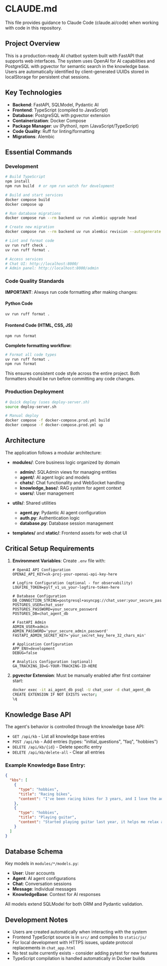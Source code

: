 # CLAUDE.md

This file provides guidance to Claude Code (claude.ai/code) when working with code in this repository.

## Project Overview

This is a production-ready AI chatbot system built with FastAPI that supports web interfaces. The system uses OpenAI for AI capabilities and PostgreSQL with pgvector for semantic search in the knowledge base. Users are automatically identified by client-generated UUIDs stored in localStorage for persistent chat sessions.

## Key Technologies

- **Backend**: FastAPI, SQLModel, Pydantic AI
- **Frontend**: TypeScript (compiled to JavaScript)
- **Database**: PostgreSQL with pgvector extension
- **Containerization**: Docker Compose
- **Package Manager**: uv (Python), npm (JavaScript/TypeScript)
- **Code Quality**: Ruff for linting/formatting
- **Migrations**: Alembic

## Essential Commands

### Development

```bash
# Build TypeScript
npm install
npm run build  # or npm run watch for development

# Build and start services
docker compose build
docker compose up

# Run database migrations
docker compose run --rm backend uv run alembic upgrade head

# Create new migration
docker compose run --rm backend uv run alembic revision --autogenerate -m "description"

# Lint and format code
uv run ruff check .
uv run ruff format .

# Access services
# Chat UI: http://localhost:8000/
# Admin panel: http://localhost:8000/admin
```

### Code Quality Standards

**IMPORTANT**: Always run code formatting after making changes:

#### Python Code

```bash
uv run ruff format .
```

#### Frontend Code (HTML, CSS, JS)

```bash
npm run format
```

**Complete formatting workflow:**

```bash
# Format all code types
uv run ruff format .
npm run format
```

This ensures consistent code style across the entire project. Both formatters should be run before committing any code changes.

### Production Deployment

```bash
# Quick deploy (uses deploy-server.sh)
source deploy-server.sh

# Manual deploy
docker compose -f docker-compose.prod.yml build
docker compose -f docker-compose.prod.yml up
```

## Architecture

The application follows a modular architecture:

- **modules/**: Core business logic organized by domain
  - **admin/**: SQLAdmin views for managing entities
  - **agent/**: AI agent logic and models
  - **chats/**: Chat functionality and WebSocket handling
  - **knowledge_base/**: RAG system for agent context
  - **users/**: User management

- **utils/**: Shared utilities
  - **agent.py**: Pydantic AI agent configuration
  - **auth.py**: Authentication logic
  - **database.py**: Database session management

- **templates/** and **static/**: Frontend assets for web chat UI

## Critical Setup Requirements

1. **Environment Variables**: Create `.env` file with:

   ```dotenv
   # OpenAI API Configuration
   OPENAI_API_KEY=sk-proj-your-openai-api-key-here

   # Logfire Configuration (optional - for observability)
   LOGFIRE_TOKEN=pylf_v1_us_your-logfire-token-here

   # Database Configuration
   DB_CONNECTION_STRING=postgresql+asyncpg://chat_user:your_secure_password@db/chat_agent_db
   POSTGRES_USER=chat_user
   POSTGRES_PASSWORD=your_secure_password
   POSTGRES_DB=chat_agent_db

   # FastAPI Admin
   ADMIN_USER=admin
   ADMIN_PASSWORD='your_secure_admin_password'
   FASTAPI_ADMIN_SECRET_KEY='your_secret_key_here_32_chars_min'

   # Application Configuration
   APP_ENV=development
   DEBUG=false

   # Analytics Configuration (optional)
   GA_TRACKING_ID=G-YOUR-TRACKING-ID-HERE
   ```

2. **pgvector Extension**: Must be manually enabled after first container start:
   ```bash
   docker exec -it ai_agent_db psql -U chat_user -d chat_agent_db
   CREATE EXTENSION IF NOT EXISTS vector;
   \q
   ```

## Knowledge Base API

The agent's behavior is controlled through the knowledge base API:

- `GET /api/kb` - List all knowledge base entries
- `POST /api/kb` - Add entries (types: "initial_questions", "faq", "hobbies")
- `DELETE /api/kb/{id}` - Delete specific entry
- `DELETE /api/kb/delete-all` - Clear all entries

### Example Knowledge Base Entry:

```json
{
  "kbs": [
    {
      "type": "hobbies",
      "title": "Racing bikes",
      "content": "I've been racing bikes for 3 years, and I love the adrenaline rush."
    },
    {
      "type": "hobbies",
      "title": "Playing guitar",
      "content": "Started playing guitar last year, it helps me relax after work."
    }
  ]
}
```

## Database Schema

Key models in `modules/*/models.py`:

- **User**: User accounts
- **Agent**: AI agent configurations
- **Chat**: Conversation sessions
- **Message**: Individual messages
- **KnowledgeBase**: Context for AI responses

All models extend SQLModel for both ORM and Pydantic validation.

## Development Notes

- Users are created automatically when interacting with the system
- Frontend TypeScript source is in `src/` and compiles to `static/js/`
- For local development with HTTPS issues, update protocol replacements in `chat_app.html`
- No test suite currently exists - consider adding pytest for new features
- TypeScript compilation is handled automatically in Docker builds

